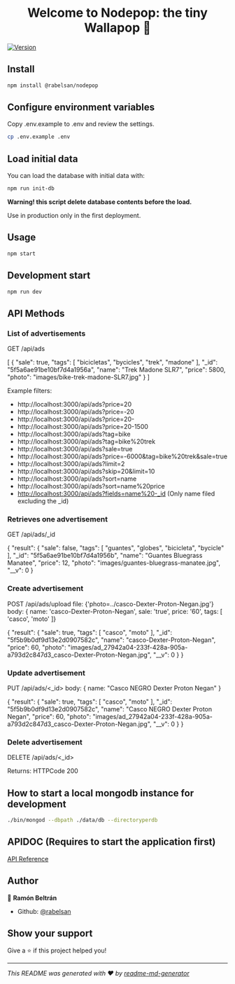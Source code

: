 <h1 align="center">Welcome to Nodepop: the tiny Wallapop 👋</h1>
<p>
  <a href="https://github.com/rabelsan/nodepop" target="_blank">
    <img alt="Version" src="https://img.shields.io/npm/v/@rabelsan/nodepop.svg">
  </a>
</p>

## Install

```sh
npm install @rabelsan/nodepop
```

## Configure environment variables

Copy .env.example to .env and review the settings.

```sh
cp .env.example .env
```

## Load initial data

You can load the database with initial data with:

```sh
npm run init-db
```

**Warning! this script delete database contents before the load.**

Use in production only in the first deployment.

## Usage

```sh
npm start
```

## Development start

```sh
npm run dev
```

## API Methods

### List of advertisements

GET /api/ads

  [
    {
      "sale": true,
      "tags": [
        "bicicletas",
        "bycicles",
        "trek",
        "madone"
      ],
      "_id": "5f5a6ae91be10bf7d4a1956a",
      "name": "Trek Madone SLR7",
      "price": 5800,
      "photo": "images/bike-trek-madone-SLR7.jpg"
    }
  ]

Example filters:

* http://localhost:3000/api/ads?price=20
* http://localhost:3000/api/ads?price=-20
* http://localhost:3000/api/ads?price=20-
* http://localhost:3000/api/ads?price=20-1500
* http://localhost:3000/api/ads?tag=bike
* http://localhost:3000/api/ads?tag=bike%20trek
* http://localhost:3000/api/ads?sale=true
* http://localhost:3000/api/ads?price=-6000&tag=bike%20trek&sale=true
* http://localhost:3000/api/ads?limit=2
* http://localhost:3000/api/ads?skip=20&limit=10
* http://localhost:3000/api/ads?sort=name
* http://localhost:3000/api/ads?sort=name%20price
* <http://localhost:3000/api/ads?fields=name%20-_id> (Only name filed excluding the _id)

### Retrieves one advertisement

GET /api/ads/_id

  {
    "result": {
    "sale": false,
    "tags": [
      "guantes",
      "globes",
      "bicicleta",
      "bycicle"
    ],
    "_id": "5f5a6ae91be10bf7d4a1956b",
    "name": "Guantes Bluegrass Manatee",
    "price": 12,
    "photo": "images/guantes-bluegrass-manatee.jpg",
    "__v": 0
  }

### Create advertisement

POST /api/ads/upload file: {'photo=../casco-Dexter-Proton-Negan.jpg'}
                     body: { name: 'casco-Dexter-Proton-Negan', sale: 'true', price: '60', tags: [ 'casco', 'moto' ]}
  
  {
    "result": {
        "sale": true,
        "tags": [
            "casco",
            "moto"
        ],
        "_id": "5f5b9b0df9d13e2d0907582c",
        "name": "casco-Dexter-Proton-Negan",
        "price": 60,
        "photo": "images/ad_27942a04-233f-428a-905a-a793d2c847d3_casco-Dexter-Proton-Negan.jpg",
        "__v": 0
    }
  }

### Update advertisement

PUT /api/ads/<_id> body: { name: "Casco NEGRO Dexter Proton Negan" }

  {
    "result": {
        "sale": true,
        "tags": [
            "casco",
            "moto"
        ],
        "_id": "5f5b9b0df9d13e2d0907582c",
        "name": "Casco NEGRO Dexter Proton Negan",
        "price": 60,
        "photo": "images/ad_27942a04-233f-428a-905a-a793d2c847d3_casco-Dexter-Proton-Negan.jpg",
        "__v": 0
    }
  }


### Delete advertisement

DELETE /api/ads/<_id>

Returns: HTTPCode 200

## How to start a local mongodb instance for development

```sh
./bin/mongod --dbpath ./data/db --directoryperdb
```

## APIDOC (Requires to start the application first)

<p>
  <a href="http://localhost:3000/apidoc/index.html" target="_blank">API Reference</a>
</p>

## Author

👤 **Ramón Beltrán**

* Github: [@rabelsan](https://github.com/rabelsan)

## Show your support

Give a ⭐️ if this project helped you!

***
_This README was generated with ❤️ by [readme-md-generator](https://github.com/kefranabg/readme-md-generator)_
